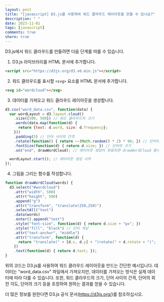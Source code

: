 ```yaml
---
layout: post
title: "[javascript] D3.js를 사용하여 워드 클라우드 레이아웃을 만들 수 있나요?"
description: " "
date: 2023-11-01
tags: [javascript]
comments: true
share: true
---
```


D3.js에서 워드 클라우드를 만들려면 다음 단계를 따를 수 있습니다.

1. D3.js 라이브러리를 HTML 문서에 추가합니다.
```html
<script src="https://d3js.org/d3.v6.min.js"></script>
```

2. 워드 클라우드를 표시할 `<svg>` 요소를 HTML 문서에 추가합니다.
```html
<svg id="wordcloud"></svg>
```

3. 데이터를 가져오고 워드 클라우드 레이아웃을 생성합니다.
```javascript
d3.csv("word_data.csv", function(data) {
  var wordLayout = d3.layout.cloud()
    .size([500, 500]) // 워드 클라우드의 크기
    .words(data.map(function(d) {
      return {text: d.word, size: d.frequency};
    }))
    .padding(5) // 단어 사이의 간격
    .rotate(function() { return ~~(Math.random() * 2) * 90; }) // 단어의 회전 각도
    .fontSize(function(d) { return d.size; }) // 단어의 크기
    .on("end", drawWordCloud); // 레이아웃 생성이 완료되면 drawWordCloud 함수 호출

  wordLayout.start(); // 레이아웃 생성 시작
});
```

4. 그림을 그리는 함수를 작성합니다.
```javascript
function drawWordCloud(words) {
  d3.select("#wordcloud")
    .attr("width", 500)
    .attr("height", 500)
    .append("g")
    .attr("transform", "translate(250,250)")
    .selectAll("text")
    .data(words)
    .enter().append("text")
    .style("font-size", function(d) { return d.size + "px"; })
    .style("fill", "black") // 단어 색상
    .attr("text-anchor", "middle")
    .attr("transform", function(d) {
      return "translate(" + [d.x, d.y] + ")rotate(" + d.rotate + ")";
    })
    .text(function(d) { return d.text; });
}
```

위의 코드는 D3.js를 사용하여 워드 클라우드 레이아웃을 만드는 간단한 예시입니다. 데이터는 "word_data.csv" 파일에서 가져오지만, 데이터를 가져오는 방식은 실제 데이터에 따라 다를 수 있습니다. 또한, 워드 클라우드의 크기, 단어 사이의 간격, 단어의 회전 각도, 단어의 크기 등을 조정하여 원하는 결과를 얻을 수 있습니다.

더 많은 정보를 원한다면 D3.js 공식 문서(https://d3js.org/)를 참조하십시오.